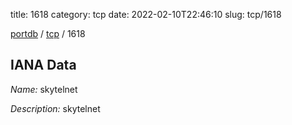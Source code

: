 title: 1618
category: tcp
date: 2022-02-10T22:46:10
slug: tcp/1618

[portdb](/) / [tcp](/category/tcp.html) / 1618


## IANA Data

_Name:_ skytelnet

_Description:_ skytelnet

